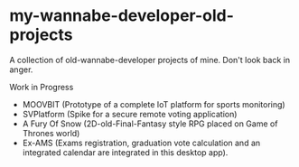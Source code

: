 # my-wannabe-developer-old-projects
A collection of old-wannabe-developer projects of mine. Don't look back in anger.

Work in Progress

* MOOVBIT (Prototype of a complete IoT platform for sports monitoring)
* SVPlatform (Spike for a secure remote voting application)
* A Fury Of Snow (2D-old-Final-Fantasy style RPG placed on Game of Thrones world)
* Ex-AMS (Exams registration, graduation vote calculation and an integrated calendar are integrated in this desktop app).

